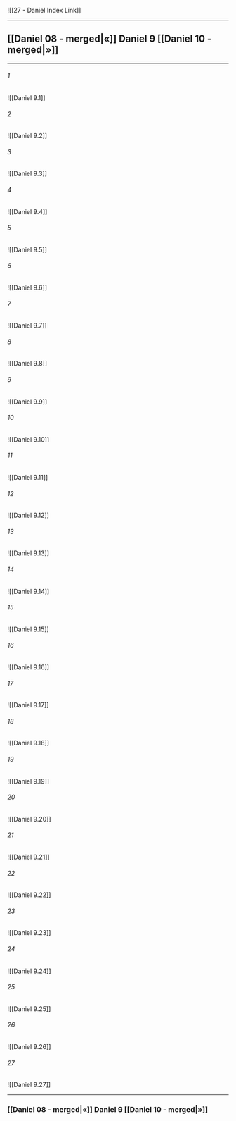 ![[27 - Daniel Index Link]]

---
##  [[Daniel 08 - merged|«]] Daniel 9 [[Daniel 10 - merged|»]]

---

###### 1
![[Daniel 9.1]] 

###### 2
![[Daniel 9.2]] 

###### 3
![[Daniel 9.3]] 

###### 4
![[Daniel 9.4]]

###### 5 
![[Daniel 9.5]] 

###### 6
![[Daniel 9.6]] 

###### 7
![[Daniel 9.7]] 

###### 8
![[Daniel 9.8]] 

###### 9
![[Daniel 9.9]] 

###### 10
![[Daniel 9.10]] 

###### 11
![[Daniel 9.11]] 

###### 12
![[Daniel 9.12]]

###### 13
![[Daniel 9.13]] 

###### 14
![[Daniel 9.14]] 

###### 15
![[Daniel 9.15]]

###### 16
![[Daniel 9.16]] 

###### 17
![[Daniel 9.17]]

###### 18
![[Daniel 9.18]] 

###### 19
![[Daniel 9.19]] 

###### 20
![[Daniel 9.20]]

###### 21
![[Daniel 9.21]] 

###### 22
![[Daniel 9.22]] 

###### 23
![[Daniel 9.23]]

###### 24
![[Daniel 9.24]] 

###### 25
![[Daniel 9.25]]

###### 26
![[Daniel 9.26]] 

###### 27
![[Daniel 9.27]] 


---
###  [[Daniel 08 - merged|«]] Daniel 9 [[Daniel 10 - merged|»]]